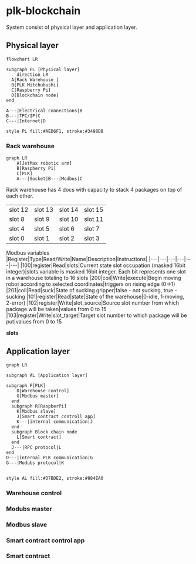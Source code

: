 # plk-blockchain

System consist of physical layer and application layer.

## Physical layer
```mermaid
flowchart LR

subgraph PL [Physical layer]
    direction LR
  A[Rack Warehouse ]
  B[PLK Mitchubushi]
  C[Raspberry Pi]
  D[Blockchain node]
end

A---|Electrical connections|B
B---|TPC/IP|C
C---|Internet|D

style PL fill:#AED6F1, stroke:#3498DB

```
### Rack warehouse

```mermaid
graph LR
    A[JetMax robotic arm]
    B[Raspberry Pi]
    C[PLK]
    A---|Socket|B---|Modbus|C
```
Rack warehouse has 4 docs with capacity to stack 4 packages on top of each other. 

|||||
|---|---|---|---|
|slot 12|slot 13|slot 14|slot 15|
|slot 8|slot 9|slot 10|slot 11|
|slot 4|slot 5|slot 6|slot 7|
|slot 0|slot 1|slot 2|slot 3|

Modbus variables
|Register|Type|Read/Write|Name|Description|Instructions|
|---|---|---|---|---|---|
|100|register|Read|slots|Current state slot occupation (masked 16bit integer)|slots variable is masked 16bit integer. Each bit represents one slot in a warehouse totaling to 16 slots
|200|coil|Write|execute|Begin moving robot according to selected coordinates|triggers on rising edge (0->1)
|201|coil|Read|suck|State of sucking gripper|false - not sucking, true - sucking
|101|register|Read|state|State of the warehouse|0-idle, 1-moving, 2-error)
|102|register|Write|slot_source|Source slot number from which package will be taken|values from 0 to 15
|103|register|Write|slot_target|Target slot number to which package will be put|values from 0 to 15

**slots** 

## Application layer
```mermaid
graph LR

subgraph AL [Application layer]

subgraph P[PLK]
    D[Warehouse control]
    G[Modbus master]
  end
  subgraph R[RaspberPi]
    K[Modbus slave]
    J[Smart contract controll app]
    K---|internal communication|J
  end
  subgraph Block chain node
    L[Smart contract]
  end
  J---|RPC protocol|L
end
D---|internal PLK communication|G
G---|Modubs protocol|K 


style AL fill:#D7BDE2, stroke:#884EA0
```
### Warehouse control
### Modubs master
### Modbus slave
### Smart contract control app
### Smart contract
